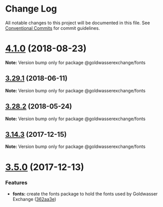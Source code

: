 # Change Log

All notable changes to this project will be documented in this file.
See [Conventional Commits](https://conventionalcommits.org) for commit guidelines.

<a name="4.1.0"></a>
# [4.1.0](https://github.com/goldwasserexchange/javascript/tree/master/packages/style/fonts/compare/v4.0.2...v4.1.0) (2018-08-23)




**Note:** Version bump only for package @goldwasserexchange/fonts

<a name="3.29.1"></a>
## [3.29.1](https://github.com/goldwasserexchange/javascript/tree/master/packages/fonts/compare/v3.29.0...v3.29.1) (2018-06-11)




**Note:** Version bump only for package @goldwasserexchange/fonts

<a name="3.28.2"></a>
## [3.28.2](https://github.com/goldwasserexchange/javascript/tree/master/packages/fonts/compare/v3.28.1...v3.28.2) (2018-05-24)




**Note:** Version bump only for package @goldwasserexchange/fonts

<a name="3.14.3"></a>
## [3.14.3](https://github.com/goldwasserexchange/javascript/tree/master/packages/fonts/compare/v3.14.2...v3.14.3) (2017-12-15)




**Note:** Version bump only for package @goldwasserexchange/fonts

<a name="3.5.0"></a>
# [3.5.0](https://github.com/goldwasserexchange/javascript/compare/v3.4.0...v3.5.0) (2017-12-13)


### Features

* **fonts:** create the fonts package to hold the fonts used by Goldwasser Exchange ([362aa3e](https://github.com/goldwasserexchange/javascript/commit/362aa3e))
